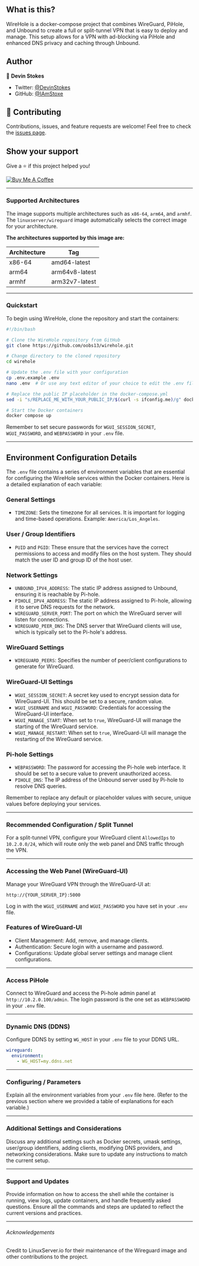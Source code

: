 
## What is this?

WireHole is a docker-compose project that combines WireGuard, PiHole, and Unbound to create a full or split-tunnel VPN that is easy to deploy and manage. This setup allows for a VPN with ad-blocking via PiHole and enhanced DNS privacy and caching through Unbound.

## Author

👤 **Devin Stokes**

- Twitter: [@DevinStokes](https://twitter.com/DevinStokes)
- GitHub: [@IAmStoxe](https://github.com/IAmStoxe)

## 🤝 Contributing

Contributions, issues, and feature requests are welcome! Feel free to check the [issues page](https://github.com/IAmStoxe/wirehole/issues).

## Show your support

Give a ⭐ if this project helped you!

[![Buy Me A Coffee](https://cdn.buymeacoffee.com/buttons/v2/default-orange.png)](https://www.buymeacoffee.com/stoxe)

---

### Supported Architectures

The image supports multiple architectures such as `x86-64`, `arm64`, and `armhf`. The `linuxserver/wireguard` image automatically selects the correct image for your architecture.

**The architectures supported by this image are:**

| Architecture | Tag            |
| ------------ | -------------- |
| x86-64       | amd64-latest   |
| arm64        | arm64v8-latest |
| armhf        | arm32v7-latest |

---

### Quickstart

To begin using WireHole, clone the repository and start the containers:

```bash
#!/bin/bash

# Clone the WireHole repository from GitHub
git clone https://github.com/oobs13/wirehole.git

# Change directory to the cloned repository
cd wirehole

# Update the .env file with your configuration
cp .env.example .env
nano .env  # Or use any text editor of your choice to edit the .env file

# Replace the public IP placeholder in the docker-compose.yml
sed -i "s/REPLACE_ME_WITH_YOUR_PUBLIC_IP/$(curl -s ifconfig.me)/g" docker-compose.yml

# Start the Docker containers
docker compose up
```

Remember to set secure passwords for `WGUI_SESSION_SECRET`, `WGUI_PASSWORD`, and `WEBPASSWORD` in your `.env` file.

---

## Environment Configuration Details

The `.env` file contains a series of environment variables that are essential for configuring the WireHole services within the Docker containers. Here is a detailed explanation of each variable:

### General Settings

- `TIMEZONE`: Sets the timezone for all services. It is important for logging and time-based operations. Example: `America/Los_Angeles`.

### User / Group Identifiers

- `PUID` and `PGID`: These ensure that the services have the correct permissions to access and modify files on the host system. They should match the user ID and group ID of the host user.

### Network Settings

- `UNBOUND_IPV4_ADDRESS`: The static IP address assigned to Unbound, ensuring it is reachable by Pi-hole.
- `PIHOLE_IPV4_ADDRESS`: The static IP address assigned to Pi-hole, allowing it to serve DNS requests for the network.
- `WIREGUARD_SERVER_PORT`: The port on which the WireGuard server will listen for connections.
- `WIREGUARD_PEER_DNS`: The DNS server that WireGuard clients will use, which is typically set to the Pi-hole's address.

### WireGuard Settings

- `WIREGUARD_PEERS`: Specifies the number of peer/client configurations to generate for WireGuard.

### WireGuard-UI Settings

- `WGUI_SESSION_SECRET`: A secret key used to encrypt session data for WireGuard-UI. This should be set to a secure, random value.
- `WGUI_USERNAME` and `WGUI_PASSWORD`: Credentials for accessing the WireGuard-UI interface.
- `WGUI_MANAGE_START`: When set to `true`, WireGuard-UI will manage the starting of the WireGuard service.
- `WGUI_MANAGE_RESTART`: When set to `true`, WireGuard-UI will manage the restarting of the WireGuard service.

### Pi-hole Settings

- `WEBPASSWORD`: The password for accessing the Pi-hole web interface. It should be set to a secure value to prevent unauthorized access.
- `PIHOLE_DNS`: The IP address of the Unbound server used by Pi-hole to resolve DNS queries.

Remember to replace any default or placeholder values with secure, unique values before deploying your services.

---

### Recommended Configuration / Split Tunnel

For a split-tunnel VPN, configure your WireGuard client `AllowedIps` to `10.2.0.0/24`, which will route only the web panel and DNS traffic through the VPN.

---

### Accessing the Web Panel (WireGuard-UI)

Manage your WireGuard VPN through the WireGuard-UI at:

`http://{YOUR_SERVER_IP}:5000`

Log in with the `WGUI_USERNAME` and `WGUI_PASSWORD` you have set in your `.env` file.

### Features of WireGuard-UI

- Client Management: Add, remove, and manage clients.
- Authentication: Secure login with a username and password.
- Configurations: Update global server settings and manage client configurations.

---

### Access PiHole

Connect to WireGuard and access the Pi-hole admin panel at `http://10.2.0.100/admin`. The login password is the one set as `WEBPASSWORD` in your `.env` file.

---

### Dynamic DNS (DDNS)

Configure DDNS by setting `WG_HOST` in your `.env` file to your DDNS URL.

```yaml
wireguard:
  environment:
    - WG_HOST=my.ddns.net
```

---

### Configuring / Parameters

Explain all the environment variables from your `.env` file here. (Refer to the previous section where we provided a table of explanations for each variable.)

---

### Additional Settings and Considerations

Discuss any additional settings such as Docker secrets, umask settings, user/group identifiers, adding clients, modifying DNS providers, and networking considerations. Make sure to update any instructions to match the current setup.

---

### Support and Updates

Provide information on how to access the shell while the container is running, view logs, update containers, and handle frequently asked questions. Ensure all the commands and steps are updated to reflect the current versions and practices.

---

###### Acknowledgements

Credit to LinuxServer.io for their maintenance of the Wireguard image and other contributions to the project.
